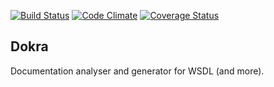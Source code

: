 [![Build Status](https://travis-ci.org/bogdananton/Dokra.svg)](https://travis-ci.org/bogdananton/Dokra) [![Code Climate](https://codeclimate.com/github/bogdananton/Dokra/badges/gpa.svg)](https://codeclimate.com/github/bogdananton/Dokra) [![Coverage Status](https://coveralls.io/repos/bogdananton/Dokra/badge.svg)](https://coveralls.io/r/bogdananton/Dokra)

## Dokra

Documentation analyser and generator for WSDL (and more).
